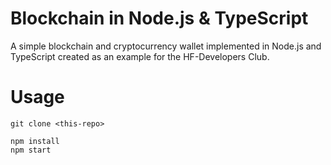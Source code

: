 # Blockchain in Node.js & TypeScript

A simple blockchain and cryptocurrency wallet implemented in Node.js and TypeScript created as an example for the HF-Developers Club.


# Usage

```
git clone <this-repo>

npm install
npm start
```